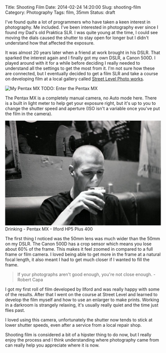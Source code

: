 Title: Shooting Film
Date: 2014-02-24 14:20:00
Slug: shooting-film
Category: Photography
Tags: film, 35mm
Status: draft

I've found quite a lot of programmers who have taken a keen interest in photography. Me included. I've been interested in photography ever since I found my Dad's old Praktica SLR. I was quite young at the time, I could see moving the dials caused the shutter to stay open for longer but I didn't understand how that affected the exposure.

It was almost 20 years later when a friend at work brought in his DSLR. That sparked the interest again and I finally got my own DSLR, a Canon 500D.  I played around with it for a while before deciding I really needed to understand all the settings to get the most from it.  I'm not sure how these are connected, but I eventually decided to get a film SLR and take a course on developing film at a local gallery called [Street Level Photo works][1].

![My Pentax MX][2]
TODO: Enter the Pentax MX

The Pentax MX is a completely manual camera, no Auto mode here. There is a built in light meter to help get your exposure right, but it's up to you to change the shutter speed and aperture (ISO isn't a variable once you've put the film in the camera). 

![Drinking][3]
Drinking - Pentax MX - Ilford HP5 Plus 400

The first thing I noticed was the 50mm lens was much wider than the 50mm on my DSLR. The Canon 500D has a crop sensor which means you lose about 60% of the frame. This makes it feel zoomed in compared to a full frame or film camera. I loved being able to get more in the frame at a natural focal length, it also meant I had to get much closer if I wanted to fill the frame.

<blockquote>If your photographs aren't good enough, you're not close enough. - Robert Capa</blockquote>

I got my first roll of film developed by Ilford and was really happy with some of the results. After that I went on the course at Street Level and learned to develop the film myself and how to use an enlarger to make prints. Working in a darkroom is strangely relaxing, it's usually really quiet and the time just flies past.

I loved using this camera, unfortunately the shutter now tends to stick at lower shutter speeds, even after a service from a local repair shop.

Shooting film is considered a bit of a hipster thing to do now, but I really enjoy the process and I think understanding where photography came from can really help you appreciate where it is now.

[1]: http://www.streetlevelphotoworks.org/ "Street Level Photo works"
[2]: /images/shooting-film/pentax-mx.png "My Pentax MX"
[3]: /images/shooting-film/drinking.jpg "Drinking"

